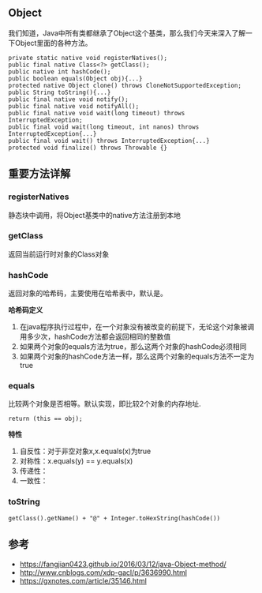 ## Object

我们知道，Java中所有类都继承了Object这个基类，那么我们今天来深入了解一下Object里面的各种方法。

```
private static native void registerNatives();
public final native Class<?> getClass();
public native int hashCode();
public boolean equals(Object obj){...}
protected native Object clone() throws CloneNotSupportedException;
public String toString(){...}
public final native void notify();
public final native void notifyAll();
public final native void wait(long timeout) throws InterruptedException;
public final void wait(long timeout, int nanos) throws InterruptedException{...}
public final void wait() throws InterruptedException{...}
protected void finalize() throws Throwable {}
```

## 重要方法详解

### registerNatives

静态块中调用，将Object基类中的native方法注册到本地

### getClass

返回当前运行时对象的Class对象

### hashCode

返回对象的哈希码，主要使用在哈希表中，默认是。

**哈希码定义**

1. 在java程序执行过程中，在一个对象没有被改变的前提下，无论这个对象被调用多少次，hashCode方法都会返回相同的整数值
2. 如果两个对象的equals方法为true，那么这两个对象的hashCode必须相同
3. 如果两个对象的hashCode方法一样，那么这两个对象的equals方法不一定为true

### equals

比较两个对象是否相等。默认实现，即比较2个对象的内存地址.

```
return (this == obj);
```

**特性**

1. 自反性：对于非空对象x,x.equals(x)为true
2. 对称性：x.equals(y) == y.equals(x)
3. 传递性：
4. 一致性：

### toString



```
getClass().getName() + "@" + Integer.toHexString(hashCode())
```

## 参考

- https://fangjian0423.github.io/2016/03/12/java-Object-method/
- http://www.cnblogs.com/xdp-gacl/p/3636990.html
- https://gxnotes.com/article/35146.html

